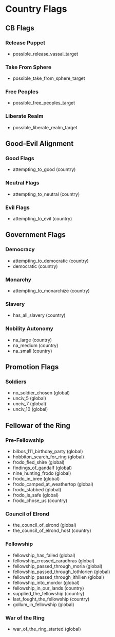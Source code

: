 # Country Flags
## CB Flags
### Release Puppet
 - possible_release_vassal_target
 
### Take From Sphere
 - possible_take_from_sphere_target

### Free Peoples
 - possible_free_peoples_target
 
### Liberate Realm
 - possible_liberate_realm_target

## Good-Evil Alignment
### Good Flags
 - attempting_to_good (country)

### Neutral Flags
 - attempting_to_neutral (country)

### Evil Flags
 - attempting_to_evil (country)

## Government Flags
### Democracy
 - attempting_to_democratic (country)
 - democratic (country)

### Monarchy
 - attempting_to_monarchize (country)

### Slavery
 - has_all_slavery (country)

### Nobility Autonomy
 - na_large (country)
 - na_medium (country)
 - na_small (country)

## Promotion Flags
### Soldiers
 - no_soldier_chosen (global)
 - unciv_5 (global)
 - unciv_7 (global)
 - unciv_10 (global)
 
## Fellowar of the Ring
### Pre-Fellowship
 - bilbos_111_birthday_party (global)
 - hobbiton_search_for_ring (global)
 - frodo_fled_shire (global)
 - findings_of_gandalf (global)
 - nine_hunting_frodo (global)
 - frodo_in_bree (global)
 - frodo_camped_at_weathertop (global)
 - frodo_stabbed (global)
 - frodo_is_safe (global)
 - frodo_chose_us (country)
 
### Council of Elrond
 - the_council_of_elrond (global)
 - the_council_of_elrond_host (country)
 
### Fellowship
 - fellowship_has_failed (global)
 - fellowship_crossed_caradhras (global)
 - fellowship_passed_through_moria (global)
 - fellowship_passed_through_lothlorien (global)
 - fellowship_passed_through_ithilien (global)
 - fellowship_into_mordor (global)
 - fellowship_in_our_lands (country)
 - supplied_the_fellowship (country)
 - last_fought_the_fellowship (country)
 - gollum_in_fellowship (global)
 
### War of the Ring
 - war_of_the_ring_started (global)
 